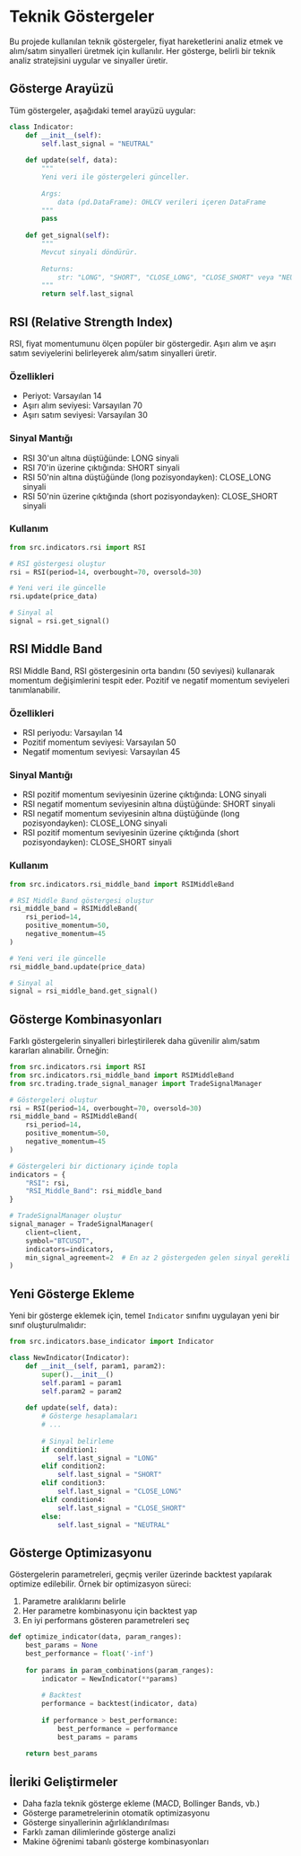 # Teknik Göstergeler

Bu projede kullanılan teknik göstergeler, fiyat hareketlerini analiz etmek ve alım/satım sinyalleri üretmek için kullanılır. Her gösterge, belirli bir teknik analiz stratejisini uygular ve sinyaller üretir.

## Gösterge Arayüzü

Tüm göstergeler, aşağıdaki temel arayüzü uygular:

```python
class Indicator:
    def __init__(self):
        self.last_signal = "NEUTRAL"
        
    def update(self, data):
        """
        Yeni veri ile göstergeleri günceller.
        
        Args:
            data (pd.DataFrame): OHLCV verileri içeren DataFrame
        """
        pass
        
    def get_signal(self):
        """
        Mevcut sinyali döndürür.
        
        Returns:
            str: "LONG", "SHORT", "CLOSE_LONG", "CLOSE_SHORT" veya "NEUTRAL"
        """
        return self.last_signal
```

## RSI (Relative Strength Index)

RSI, fiyat momentumunu ölçen popüler bir göstergedir. Aşırı alım ve aşırı satım seviyelerini belirleyerek alım/satım sinyalleri üretir.

### Özellikleri

- Periyot: Varsayılan 14
- Aşırı alım seviyesi: Varsayılan 70
- Aşırı satım seviyesi: Varsayılan 30

### Sinyal Mantığı

- RSI 30'un altına düştüğünde: LONG sinyali
- RSI 70'in üzerine çıktığında: SHORT sinyali
- RSI 50'nin altına düştüğünde (long pozisyondayken): CLOSE_LONG sinyali
- RSI 50'nin üzerine çıktığında (short pozisyondayken): CLOSE_SHORT sinyali

### Kullanım

```python
from src.indicators.rsi import RSI

# RSI göstergesi oluştur
rsi = RSI(period=14, overbought=70, oversold=30)

# Yeni veri ile güncelle
rsi.update(price_data)

# Sinyal al
signal = rsi.get_signal()
```

## RSI Middle Band

RSI Middle Band, RSI göstergesinin orta bandını (50 seviyesi) kullanarak momentum değişimlerini tespit eder. Pozitif ve negatif momentum seviyeleri tanımlanabilir.

### Özellikleri

- RSI periyodu: Varsayılan 14
- Pozitif momentum seviyesi: Varsayılan 50
- Negatif momentum seviyesi: Varsayılan 45

### Sinyal Mantığı

- RSI pozitif momentum seviyesinin üzerine çıktığında: LONG sinyali
- RSI negatif momentum seviyesinin altına düştüğünde: SHORT sinyali
- RSI negatif momentum seviyesinin altına düştüğünde (long pozisyondayken): CLOSE_LONG sinyali
- RSI pozitif momentum seviyesinin üzerine çıktığında (short pozisyondayken): CLOSE_SHORT sinyali

### Kullanım

```python
from src.indicators.rsi_middle_band import RSIMiddleBand

# RSI Middle Band göstergesi oluştur
rsi_middle_band = RSIMiddleBand(
    rsi_period=14,
    positive_momentum=50,
    negative_momentum=45
)

# Yeni veri ile güncelle
rsi_middle_band.update(price_data)

# Sinyal al
signal = rsi_middle_band.get_signal()
```

## Gösterge Kombinasyonları

Farklı göstergelerin sinyalleri birleştirilerek daha güvenilir alım/satım kararları alınabilir. Örneğin:

```python
from src.indicators.rsi import RSI
from src.indicators.rsi_middle_band import RSIMiddleBand
from src.trading.trade_signal_manager import TradeSignalManager

# Göstergeleri oluştur
rsi = RSI(period=14, overbought=70, oversold=30)
rsi_middle_band = RSIMiddleBand(
    rsi_period=14,
    positive_momentum=50,
    negative_momentum=45
)

# Göstergeleri bir dictionary içinde topla
indicators = {
    "RSI": rsi,
    "RSI_Middle_Band": rsi_middle_band
}

# TradeSignalManager oluştur
signal_manager = TradeSignalManager(
    client=client,
    symbol="BTCUSDT",
    indicators=indicators,
    min_signal_agreement=2  # En az 2 göstergeden gelen sinyal gerekli
)
```

## Yeni Gösterge Ekleme

Yeni bir gösterge eklemek için, temel `Indicator` sınıfını uygulayan yeni bir sınıf oluşturulmalıdır:

```python
from src.indicators.base_indicator import Indicator

class NewIndicator(Indicator):
    def __init__(self, param1, param2):
        super().__init__()
        self.param1 = param1
        self.param2 = param2
        
    def update(self, data):
        # Gösterge hesaplamaları
        # ...
        
        # Sinyal belirleme
        if condition1:
            self.last_signal = "LONG"
        elif condition2:
            self.last_signal = "SHORT"
        elif condition3:
            self.last_signal = "CLOSE_LONG"
        elif condition4:
            self.last_signal = "CLOSE_SHORT"
        else:
            self.last_signal = "NEUTRAL"
```

## Gösterge Optimizasyonu

Göstergelerin parametreleri, geçmiş veriler üzerinde backtest yapılarak optimize edilebilir. Örnek bir optimizasyon süreci:

1. Parametre aralıklarını belirle
2. Her parametre kombinasyonu için backtest yap
3. En iyi performans gösteren parametreleri seç

```python
def optimize_indicator(data, param_ranges):
    best_params = None
    best_performance = float('-inf')
    
    for params in param_combinations(param_ranges):
        indicator = NewIndicator(**params)
        
        # Backtest
        performance = backtest(indicator, data)
        
        if performance > best_performance:
            best_performance = performance
            best_params = params
            
    return best_params
```

## İleriki Geliştirmeler

- Daha fazla teknik gösterge ekleme (MACD, Bollinger Bands, vb.)
- Gösterge parametrelerinin otomatik optimizasyonu
- Gösterge sinyallerinin ağırlıklandırılması
- Farklı zaman dilimlerinde gösterge analizi
- Makine öğrenimi tabanlı gösterge kombinasyonları 